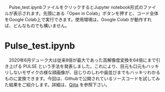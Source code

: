 　Pulse_test.ipynbファイルをクリックするとJupyter notebook形式のファイルが表示されます。先頭にある「Open in Colab」ボタンを押すと、コード全体をGoogle Colab上で実行できます。使用環境は、Google Colab が動作すれば、どんなものでも構いません。

# Pulse_test.ipynb
　2020年6月デューク大は従来8倍が最大であった高解像度変換を64倍にまで引き上げる PULSE という手法を発表しました。これにより、目元も口元もハッキリしないモザイクの様な顔画像が、目じりのしわや歯並びまでもハッキリわかるものに変換できます。今回は、Githubで公開されているソースコードを試してみた結果をご紹介します。詳細は、[Qiita]() を参照下さい。

